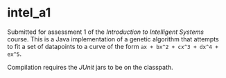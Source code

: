 # intel_a1

Submitted for assessment 1 of the *Introduction to Intelligent Systems* course. This is a Java implementation of a genetic algorithm that attempts to fit a set of datapoints to a curve of the form `ax + bx^2 + cx^3 + dx^4 + ex^5`.

Compilation requires the *JUnit* jars to be on the classpath.

